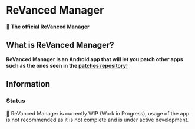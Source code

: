 # ReVanced Manager
💊 **The official ReVanced Manager**
## What is ReVanced Manager?
**ReVanced Manager is an Android app that will let you patch other apps such as the ones seen in the [patches repository!](https://github.com/revanced/revanced-patches)**

## Information

### Status
🔴 ReVanced Manager is currently WIP (Work in Progress), usage of the app is not recommended as it is not complete and is under active development.
